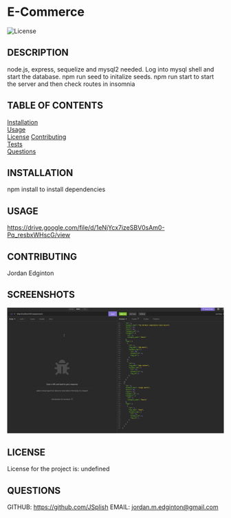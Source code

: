 # E-Commerce

  ![License](https://img.shields.io/badge/license-undefined-brightgreen)

  ## DESCRIPTION
  node.js, express, sequelize and mysql2 needed. Log into mysql shell and start the database. npm run seed to initalize seeds. npm run start to start the server and then check routes in insomnia

  ## TABLE OF CONTENTS
  [Installation](#installation)  
  [Usage](#usage)  
  [License](#license) 
  [Contributing](#contributing)  
  [Tests](#tests)   
  [Questions](#questions)
  
  ## INSTALLATION
  npm install to install dependencies

  ## USAGE
  https://drive.google.com/file/d/1eNjYcx7izeSBV0sAm0-Pq_resbxWHscG/view

  ## CONTRIBUTING
  Jordan Edginton

  ## SCREENSHOTS
  <img src=./assets/images/image.png />
  

  ## LICENSE
  License for the project is: 
  undefined

  ## QUESTIONS
  GITHUB: https://github.com/JSplish
  EMAIL: jordan.m.edginton@gmail.com

